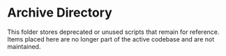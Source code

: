 # Archive Directory

This folder stores deprecated or unused scripts that remain for reference.
Items placed here are no longer part of the active codebase and are not maintained.
